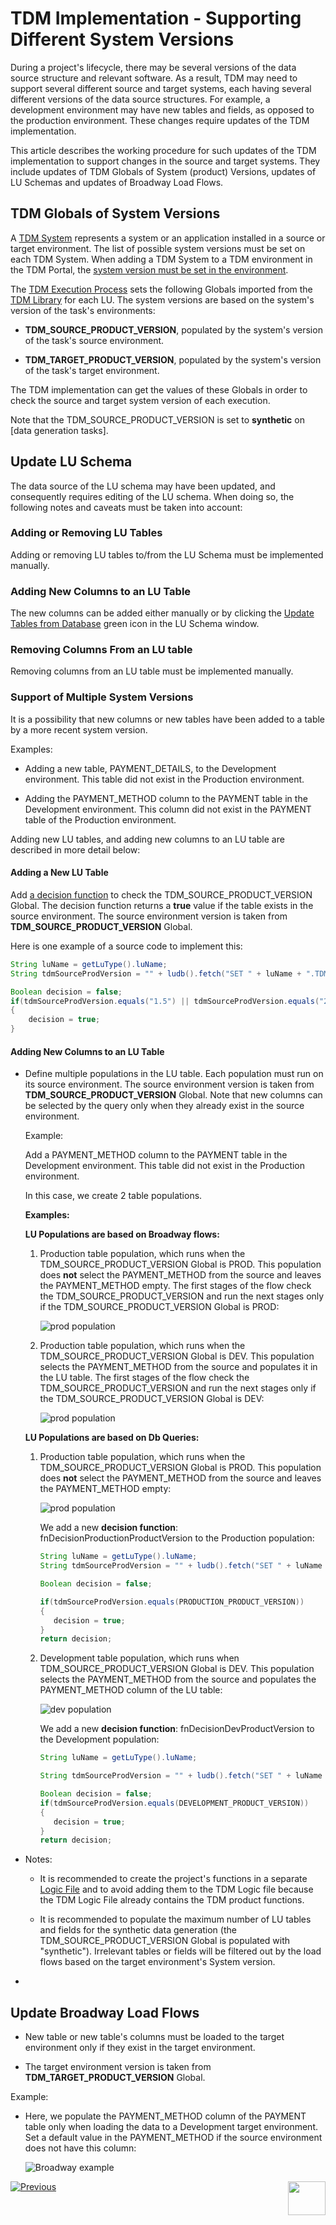 # TDM Implementation - Supporting Different System Versions

During a project's lifecycle, there may be several versions of the data source structure and relevant software. As a result, TDM may need to support several different source and target systems, each having several different versions of the data source structures. For example, a development environment may have new tables and fields, as opposed to the production environment. These changes require updates of the TDM implementation.

This article describes the working procedure for such updates of the TDM implementation to support changes in the source and target systems. They include updates of TDM Globals of System (product) Versions, updates of LU Schemas and updates of Broadway Load Flows. 


## TDM Globals of System Versions

A  [TDM System](/articles/TDM/tdm_gui/05_tdm_gui_product_window.md) represents a system or an application installed in a source or target environment. The list of possible system versions must be set on each TDM System. When adding a TDM System to a TDM environment in the TDM Portal, the [system version must be set in the environment](/articles/TDM/tdm_gui/11_environment_products_tab.md#environment-product-window).

The [TDM Execution Process](/articles/TDM/tdm_architecture/03_task_execution_processes.md) sets the following Globals imported from the [TDM Library](04_fabric_tdm_library.md) for each LU. The system versions are based on the system's version of the task's environments: 

- **TDM_SOURCE_PRODUCT_VERSION**, populated by the system's version of the task's source environment. 

- **TDM_TARGET_PRODUCT_VERSION**, populated by the system's version of the task's target environment.

The TDM implementation can get the values of these Globals in order to check the source and target system version of each execution.

Note that the TDM_SOURCE_PRODUCT_VERSION is set to **synthetic** on [data generation tasks].

## Update LU Schema

The data source of the LU schema may have been updated, and consequently requires editing of the LU schema. When doing so, the following notes and caveats must be taken into account: 

### Adding or Removing LU Tables

Adding or removing LU tables to/from the LU Schema must be implemented manually.

### Adding New Columns to an LU Table 

The new columns can be added either manually or by clicking the [Update Tables from Database](/articles/03_logical_units/18_LU_schema_refresh_LU_options.md) green icon in the LU Schema window.

### Removing Columns From an LU table

Removing columns from an LU table must be implemented manually.

### Support of Multiple System Versions

It is a possibility that new columns or new tables have been added to a table by a more recent system version. 

Examples:

- Adding a new table, PAYMENT_DETAILS, to the Development environment. This table did not exist in the Production environment.

- Adding the PAYMENT_METHOD column to the PAYMENT table in the Development environment. This column did not exist in the PAYMENT table of the Production environment.

Adding new LU tables, and adding new columns to an LU table are described in more detail below:  

  #### Adding a New LU Table

Add [a decision function](/articles/14_sync_LU_instance/05_sync_decision_functions.md) to check the TDM_SOURCE_PRODUCT_VERSION Global. The decision function returns a  **true** value if the table exists in the source environment. The source environment version is taken from  **TDM_SOURCE_PRODUCT_VERSION** Global.

  Here is one example of a source code to implement this: 


```java
String luName = getLuType().luName;
String tdmSourceProdVersion = "" + ludb().fetch("SET " + luName + ".TDM_SOURCE_PRODUCT_VERSION").firstValue();

Boolean decision = false; 
if(tdmSourceProdVersion.equals("1.5") || tdmSourceProdVersion.equals("2") || tdmSourceProdVersion.equals("synthetic")
{
	decision = true;
}
```


  #### Adding New Columns to an LU Table  

  - Define multiple populations in the LU table. Each population must run on its source environment. The source environment version is taken from  **TDM_SOURCE_PRODUCT_VERSION** Global. Note that new columns can be selected by the query only when they already exist in the source environment.

    Example:

    Add a PAYMENT_METHOD column to the PAYMENT table in the Development environment. This table did not exist in the Production environment. 

    In this case, we create 2 table populations.

    **Examples:**

    

    **LU Populations are based on Broadway flows:**

    1. Production table population, which runs when the TDM_SOURCE_PRODUCT_VERSION Global is PROD. This population does <b>not</b> select the PAYMENT_METHOD from the source and leaves the PAYMENT_METHOD empty. The first stages of the flow check the TDM_SOURCE_PRODUCT_VERSION and run the next stages only if the TDM_SOURCE_PRODUCT_VERSION Global is PROD:

       ![prod population](images/lu_population_prod_version.png)

    2. Production table population, which runs when the TDM_SOURCE_PRODUCT_VERSION Global is DEV. This population selects the PAYMENT_METHOD from the source and populates it in the LU table. The first stages of the flow check the TDM_SOURCE_PRODUCT_VERSION and run the next stages only if the TDM_SOURCE_PRODUCT_VERSION Global is DEV:

       ![prod population](images/lu_population_dev_version.png)

    

    **LU Populations are based on Db Queries:**

    

      1. Production table population, which runs when the TDM_SOURCE_PRODUCT_VERSION Global is PROD. This population does <b>not</b> select the PAYMENT_METHOD from the source and leaves the PAYMENT_METHOD empty:

         ![prod population](images/multi_versions_lu_population_1.png)

         We add a new **decision function**: fnDecisionProductionProductVersion to the Production population:

         ```java
         String luName = getLuType().luName;
         String tdmSourceProdVersion = "" + ludb().fetch("SET " + luName + ".TDM_SOURCE_PRODUCT_VERSION").firstValue();
         
         Boolean decision = false;
         
         if(tdmSourceProdVersion.equals(PRODUCTION_PRODUCT_VERSION))
         {
         	decision = true;
         }
         return decision;
         ```

         

      2. Development  table population, which runs when TDM_SOURCE_PRODUCT_VERSION Global is DEV. This population selects the PAYMENT_METHOD from the source and populates the PAYMENT_METHOD column of the LU table:

         ![dev population](images/multi_versions_lu_population_2.png)

         We add a new **decision function**: fnDecisionDevProductVersion to the Development population:

         ```java
         String luName = getLuType().luName;
         
         String tdmSourceProdVersion = "" + ludb().fetch("SET " + luName + ".TDM_SOURCE_PRODUCT_VERSION").firstValue();
         
         Boolean decision = false; 
         if(tdmSourceProdVersion.equals(DEVELOPMENT_PRODUCT_VERSION))
         {
         	decision = true;
         }
         return decision;
         ```

  - Notes:

    - It is recommended to create the project's functions in a separate [Logic File](/articles/04_fabric_studio/09_logic_files_and_categories.md) and to avoid adding them to the TDM Logic file because the TDM Logic File already contains the TDM product functions.

    - It is recommended to populate the maximum number of LU tables and fields for the synthetic data generation (the TDM_SOURCE_PRODUCT_VERSION Global is populated with "synthetic"). Irrelevant tables or fields will be filtered out by the load flows based on the target environment's System version. 

  - 

## Update Broadway Load Flows

- New table or new table's columns must be loaded to the target environment only if they exist in the target environment.

- The target environment version is taken from  **TDM_TARGET_PRODUCT_VERSION** Global.

Example:

  - Here, we populate the PAYMENT_METHOD column of the PAYMENT table only when loading the data to a Development target environment. Set a default value in the PAYMENT_METHOD if the source environment does not have this column:

    ![Broadway example](images/multi_versions_broadway_flow_example.png) 



[![Previous](/articles/images/Previous.png)](12_tdm_error_handling_and_statistics.md)[<img align="right" width="60" height="54" src="/articles/images/Next.png">](14_tdm_implementation_supporting_non_jdbc_data_source.md)
